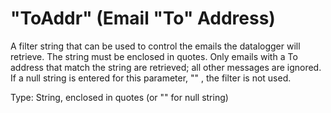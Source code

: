 # "ToAddr" (Email "To" Address)

A filter string that can be used to control the emails the datalogger will retrieve. The string must be enclosed in quotes. Only emails with a To address that match the string are retrieved; all other messages are ignored. If a null string is entered for this parameter, "" , the filter is not used.

Type: String, enclosed in quotes (or "" for null string)
